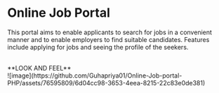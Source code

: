 # Online Job Portal

This portal aims to enable applicants to search for jobs in a convenient manner and to enable employers to find suitable candidates. Features include applying for jobs and seeing the profile of the seekers. 

<br>
**LOOK AND FEEL**
<br>
![image](https://github.com/Guhapriya01/Online-Job-portal-PHP/assets/76595809/6d04cc98-3653-4eea-8215-22c83e0de381)
